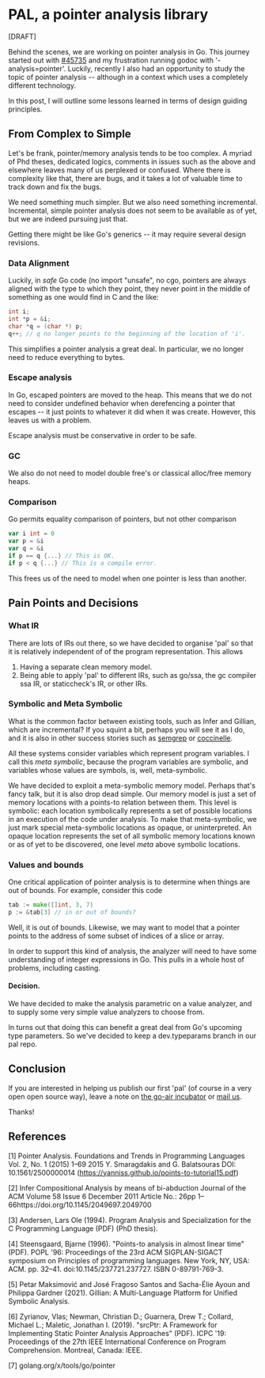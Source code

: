 # PAL, a pointer analysis library

[DRAFT]

Behind the scenes, we are working on pointer analysis in Go.  This journey started out with 
[#45735](https://github.com/golang/go/issues/45735) and my frustration running godoc with
'-analysis=pointer'.  Luckily, recently I also had an opportunity to study the topic of pointer
analysis -- although in a context which uses a completely different technology.

In this post, I will outline some lessons learned in terms of design guiding principles. 

## From Complex to Simple

Let's be frank, pointer/memory analysis tends to be too complex.  A myriad of Phd theses,
dedicated logics, comments in issues such as the above and elsewhere leaves many 
of us perplexed or confused.  Where there is complexity like that, there are bugs, and
it takes a lot of valuable time to track down and fix the bugs.  

We need something much simpler.  But we also need something incremental.  Incremental,
simple pointer analysis does not seem to be available as of yet, but we are
indeed pursuing just that.

Getting there might be like Go's generics -- it may require several design revisions.

### Data Alignment

Luckily, in _safe_ Go code (no import "unsafe", no cgo, pointers are always aligned
with the type to which they point, they never point in the middle of something as
one would find in C and the like:
```c
int i;
int *p = &i;
char *q = (char *) p;
q++; // q no longer points to the beginning of the location of 'i'.
```

This simplifies a pointer analysis a great deal.  In particular, we no longer need
to reduce everything to bytes.


### Escape analysis

In Go, escaped pointers are moved to the heap.  This means that we do not
need to consider undefined behavior when derefencing a pointer that escapes 
-- it just points to whatever it did when it was create.  However, this
leaves us with a problem.

Escape analysis must be conservative in order to be safe.

### GC

We also do not need to model double free's or classical alloc/free
memory heaps.

### Comparison

Go permits equality comparison of pointers, but not other comparison

```go
var i int = 0
var p = &i
var q = &i
if p == q {...} // This is OK.
if p < q {...} // This is a compile error.
```

This frees us of the need to model when one pointer is less than another.

## Pain Points and Decisions

### What IR

There are lots of IRs out there, so we have decided to organise 'pal' so that it is relatively independent of
of the program representation.  This allows

1. Having a separate clean memory model.
2. Being able to apply 'pal' to different IRs, such as go/ssa, 
the gc compiler ssa IR, or staticcheck's IR, or other IRs.

### Symbolic and Meta Symbolic

What is the common factor between existing tools, such as Infer and Gillian,
which are incremental?  If you squint a bit, perhaps you will see it as I do,
and it is also in other success stories such as [semgrep](https://semgrep.dev) or 
[coccinelle](https://coccinelle.gitlabpages.inria.fr/website/).

All these systems consider variables which represent program variables. I call
this _meta symbolic_, because the program variables are symbolic, and variables
whose values are symbols, is, well, meta-symbolic.

We have decided to exploit a meta-symbolic memory model.  Perhaps that's fancy talk, 
but it is also drop dead simple.  Our memory model is just a set of memory locations
with a points-to relation between them.  This level is symbolic: each location 
symbolically represents a set of possible locations in an execution of the code under analysis.
To make that meta-symbolic, we just mark special meta-symbolic locations as opaque, or
uninterpreted.  An opaque location represents the set of all symbolic memory locations
known or as of yet to be discovered, one level _meta_ above symbolic locations.

### Values and bounds

One critical application of pointer analysis is to determine when things are
out of bounds.  For example, consider this code

```go
tab := make([]int, 3, 7)
p := &tab[3] // in or out of bounds?
```

Well, it is out of bounds.  Likewise, we may want to model that a pointer
points to the address of some subset of indices of a slice or array.  

In order to support this kind of analysis, the analyzer will need to have
some understanding of integer expressions in Go.  This pulls in a whole
host of problems, including casting.

#### Decision.

We have decided to make the analysis parametric on a value analyzer,
and to supply some very simple value analyzers to choose from.

In turns out that doing this can benefit a great deal from Go's upcoming
type parameters.  So we've decided to keep a dev.typeparams branch in
our pal repo.

## Conclusion

If you are interested in helping us publish our first 'pal' (of course
in a very open open source way), leave a note on [the go-air incubator](https://go-air.github.io/projects/1) or [mail us](mailto://scott@mindowl.com).

Thanks!



## References

[1] Pointer Analysis. Foundations and Trends in Programming Languages Vol. 2, No. 1 (2015) 1–69
2015 Y. Smaragdakis and G. Balatsouras
DOI: 10.1561/2500000014 (https://yanniss.github.io/points-to-tutorial15.pdf)

[2] Infer
Compositional Analysis by means of bi-abduction
Journal of the ACM Volume 58 Issue 6
December 2011 
Article No.: 26pp 1–66https://doi.org/10.1145/2049697.2049700

[3] Andersen, Lars Ole (1994). Program Analysis and Specialization for the C
Programming Language (PDF) (PhD thesis).

[4] Steensgaard, Bjarne (1996). "Points-to analysis in almost linear time" (PDF). POPL '96: Proceedings of the 23rd ACM SIGPLAN-SIGACT symposium on Principles of programming languages. New York, NY, USA: ACM. pp. 32–41. doi:10.1145/237721.237727. ISBN 0-89791-769-3.

[5] Petar Maksimović and José Fragoso Santos and Sacha-Élie Ayoun and Philippa Gardner (2021).
    Gillian: A Multi-Language Platform for Unified Symbolic Analysis.
            
[6] Zyrianov, Vlas; Newman, Christian D.; Guarnera, Drew T.; Collard, Michael L.; Maletic, Jonathan I. (2019). 
"srcPtr: A Framework for Implementing Static Pointer Analysis Approaches" (PDF). 
ICPC '19: Proceedings of the 27th IEEE International Conference on Program Comprehension. Montreal, Canada: IEEE.

[7] golang.org/x/tools/go/pointer
